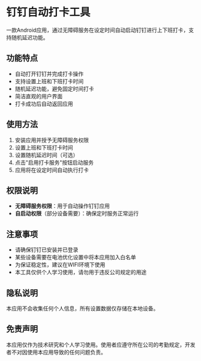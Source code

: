 # 钉钉自动打卡工具

一款Android应用，通过无障碍服务在设定时间自动启动钉钉进行上下班打卡，支持随机延迟功能。

## 功能特点

- 自动打开钉钉并完成打卡操作
- 支持设置上班和下班打卡时间
- 随机延迟功能，避免固定时间打卡
- 简洁直观的用户界面
- 打卡成功后自动返回应用

## 使用方法

1. 安装应用并授予无障碍服务权限
2. 设置上班和下班打卡时间
3. 设置随机延迟时间（可选）
4. 点击"启用打卡服务"按钮启动服务
5. 应用将在设定时间自动执行打卡

## 权限说明

- **无障碍服务权限**：用于自动操作钉钉应用
- **自启动权限**（部分设备需要）：确保定时服务正常运行

## 注意事项

- 请确保钉钉已安装并已登录
- 某些设备需要在电池优化设置中将本应用加入白名单
- 为保证稳定性，建议在WIFI环境下使用
- 本工具仅供个人学习使用，请勿用于违反公司规定的用途

## 隐私说明

本应用不会收集任何个人信息，所有设置数据仅存储在本地设备。

## 免责声明

本应用仅作为技术研究和个人学习使用。使用者应遵守所在公司的考勤规定，开发者不对因使用本应用导致的任何问题负责。
